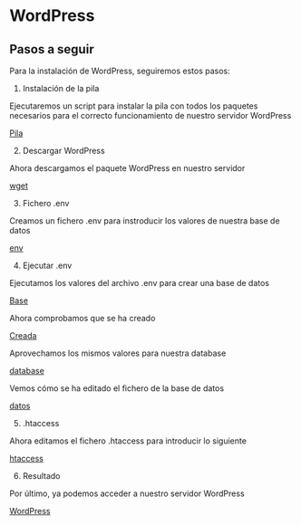 # WordPress

## Pasos a seguir

Para la instalación de WordPress, seguiremos estos pasos:

1. Instalación de la pila

Ejecutaremos un script para instalar la pila con todos los paquetes necesarios para el correcto funcionamiento de nuestro servidor WordPress

[Pila](CapturasWordpress/Pila.PNG)

2. Descargar WordPress

Ahora descargamos el paquete WordPress en nuestro servidor

[wget](CapturasWordpress/wgetWorpress.PNG)

3. Fichero .env

Creamos un fichero .env para instroducir los valores de nuestra base de datos

[env](CapturasWordpress/env.PNG)

4. Ejecutar .env

Ejecutamos los valores del archivo .env para crear una base de datos

[Base](CapturasWordpress/base.PNG)

Ahora comprobamos que se ha creado

[Creada](CapturasWordpress/bases.PNG)

Aprovechamos los mismos valores para nuestra database

[database](CapturasWordpress/database.PNG)

Vemos cómo se ha editado el fichero de la base de datos

[datos](CapturasWordpress/datos.PNG)

5. .htaccess

Ahora editamos el fichero .htaccess para introducir lo siguiente

[htaccess](CapturasWordpress/htaccess.PNG)

6. Resultado

Por último, ya podemos acceder a nuestro servidor WordPress

[WordPress](CapturasWordpress/wordpress.PNG)
